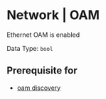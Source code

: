 # Network | OAM

Ethernet OAM is enabled

Data Type:  `bool`

## Prerequisite for

- [oam discovery](../../discovery-reference/box/oam.md)
